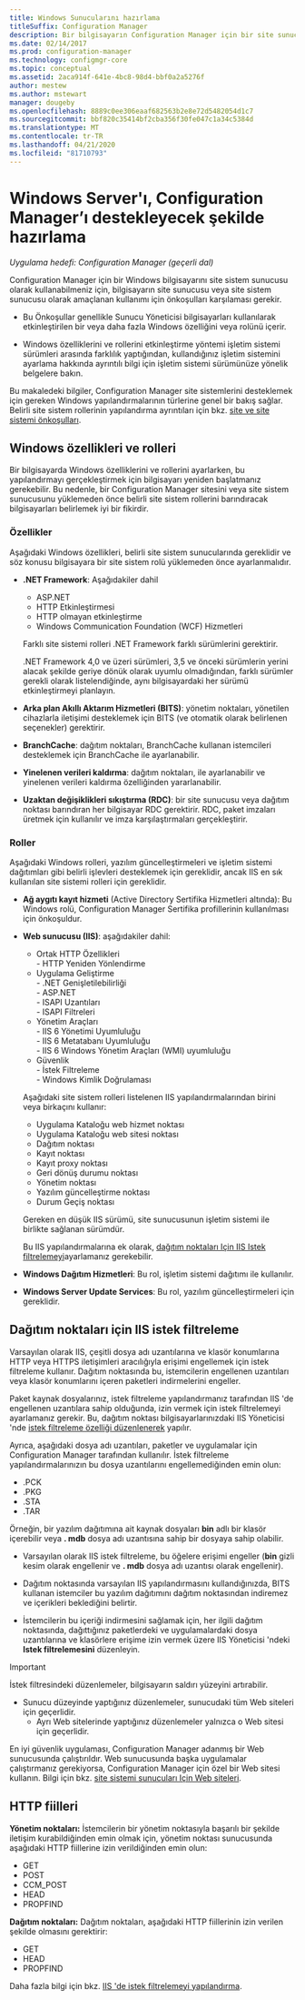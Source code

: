 ```yaml
---
title: Windows Sunucularını hazırlama
titleSuffix: Configuration Manager
description: Bir bilgisayarın Configuration Manager için bir site sunucusu veya site sistem sunucusu olarak kullanım önkoşullarını karşıladığından emin olun.
ms.date: 02/14/2017
ms.prod: configuration-manager
ms.technology: configmgr-core
ms.topic: conceptual
ms.assetid: 2aca914f-641e-4bc8-98d4-bbf0a2a5276f
author: mestew
ms.author: mstewart
manager: dougeby
ms.openlocfilehash: 8889c0ee306eaaf682563b2e8e72d5482054d1c7
ms.sourcegitcommit: bbf820c35414bf2cba356f30fe047c1a34c5384d
ms.translationtype: MT
ms.contentlocale: tr-TR
ms.lasthandoff: 04/21/2020
ms.locfileid: "81710793"
---
```

# <a name="prepare-windows-servers-to-support-configuration-manager"></a>Windows Server'ı, Configuration Manager’ı destekleyecek şekilde hazırlama

*Uygulama hedefi: Configuration Manager (geçerli dal)*

Configuration Manager için bir Windows bilgisayarını site sistem sunucusu olarak kullanabilmeniz için, bilgisayarın site sunucusu veya site sistem sunucusu olarak amaçlanan kullanımı için önkoşulları karşılaması gerekir.  

- Bu Önkoşullar genellikle Sunucu Yöneticisi bilgisayarları kullanılarak etkinleştirilen bir veya daha fazla Windows özelliğini veya rolünü içerir.  

- Windows özelliklerini ve rollerini etkinleştirme yöntemi işletim sistemi sürümleri arasında farklılık yaptığından, kullandığınız işletim sistemini ayarlama hakkında ayrıntılı bilgi için işletim sistemi sürümünüze yönelik belgelere bakın.  

Bu makaledeki bilgiler, Configuration Manager site sistemlerini desteklemek için gereken Windows yapılandırmalarının türlerine genel bir bakış sağlar. Belirli site sistem rollerinin yapılandırma ayrıntıları için bkz. [site ve site sistemi önkoşulları](../configs/site-and-site-system-prerequisites.md).

##  <a name="windows-features-and-roles"></a><a name="BKMK_WinFeatures"></a>Windows özellikleri ve rolleri  
Bir bilgisayarda Windows özelliklerini ve rollerini ayarlarken, bu yapılandırmayı gerçekleştirmek için bilgisayarı yeniden başlatmanız gerekebilir. Bu nedenle, bir Configuration Manager sitesini veya site sistem sunucusunu yüklemeden önce belirli site sistem rollerini barındıracak bilgisayarları belirlemek iyi bir fikirdir.

### <a name="features"></a>Özellikler  
Aşağıdaki Windows özellikleri, belirli site sistem sunucularında gereklidir ve söz konusu bilgisayara bir site sistem rolü yüklemeden önce ayarlanmalıdır.  

- **.NET Framework**: Aşağıdakiler dahil  

    - ASP.NET  
    - HTTP Etkinleştirmesi  
    - HTTP olmayan etkinleştirme  
    - Windows Communication Foundation (WCF) Hizmetleri  

    Farklı site sistemi rolleri .NET Framework farklı sürümlerini gerektirir.  

    .NET Framework 4,0 ve üzeri sürümleri, 3,5 ve önceki sürümlerin yerini alacak şekilde geriye dönük olarak uyumlu olmadığından, farklı sürümler gerekli olarak listelendiğinde, aynı bilgisayardaki her sürümü etkinleştirmeyi planlayın.  

- **Arka plan Akıllı Aktarım Hizmetleri (BITS)**: yönetim noktaları, yönetilen cihazlarla iletişimi desteklemek için BITS (ve otomatik olarak belirlenen seçenekler) gerektirir.  

- **BranchCache**: dağıtım noktaları, BranchCache kullanan istemcileri desteklemek için BranchCache ile ayarlanabilir.  

- **Yinelenen verileri kaldırma**: dağıtım noktaları, ile ayarlanabilir ve yinelenen verileri kaldırma özelliğinden yararlanabilir.  

- **Uzaktan değişiklikleri sıkıştırma (RDC)**: bir site sunucusu veya dağıtım noktası barındıran her bilgisayar RDC gerektirir. RDC, paket imzaları üretmek için kullanılır ve imza karşılaştırmaları gerçekleştirir.  

### <a name="roles"></a>Roller  
Aşağıdaki Windows rolleri, yazılım güncelleştirmeleri ve işletim sistemi dağıtımları gibi belirli işlevleri desteklemek için gereklidir, ancak IIS en sık kullanılan site sistemi rolleri için gereklidir.  

- **Ağ aygıtı kayıt hizmeti** (Active Directory Sertifika Hizmetleri altında): Bu Windows rolü, Configuration Manager Sertifika profillerinin kullanılması için önkoşuldur.  

- **Web sunucusu (IIS)**: aşağıdakiler dahil:  
    - Ortak HTTP Özellikleri  
          - HTTP Yeniden Yönlendirme  
    - Uygulama Geliştirme  
          - .NET Genişletilebilirliği  
          - ASP.NET  
          - ISAPI Uzantıları  
          - ISAPI Filtreleri  
    - Yönetim Araçları  
          - IIS 6 Yönetimi Uyumluluğu  
          - IIS 6 Metatabanı Uyumluluğu  
          - IIS 6 Windows Yönetim Araçları (WMI) uyumluluğu  
    - Güvenlik  
          - İstek Filtreleme  
          - Windows Kimlik Doğrulaması  

  Aşağıdaki site sistem rolleri listelenen IIS yapılandırmalarından birini veya birkaçını kullanır:  
  - Uygulama Kataloğu web hizmet noktası  
  - Uygulama Kataloğu web sitesi noktası  
  - Dağıtım noktası  
  - Kayıt noktası  
  - Kayıt proxy noktası  
  - Geri dönüş durumu noktası  
  - Yönetim noktası  
  - Yazılım güncelleştirme noktası  
  - Durum Geçiş noktası     

  Gereken en düşük IIS sürümü, site sunucusunun işletim sistemi ile birlikte sağlanan sürümdür.  

  Bu IIS yapılandırmalarına ek olarak, [dağıtım noktaları Için IIS Istek filtrelemeyi](#BKMK_IISFiltering)ayarlamanız gerekebilir.  

- **Windows Dağıtım Hizmetleri**: Bu rol, işletim sistemi dağıtımı ile kullanılır.  

- **Windows Server Update Services**: Bu rol, yazılım güncelleştirmeleri için gereklidir.  


##  <a name="iis-request-filtering-for-distribution-points"></a><a name="BKMK_IISFiltering"></a>Dağıtım noktaları için IIS istek filtreleme  
Varsayılan olarak IIS, çeşitli dosya adı uzantılarına ve klasör konumlarına HTTP veya HTTPS iletişimleri aracılığıyla erişimi engellemek için istek filtreleme kullanır. Dağıtım noktasında bu, istemcilerin engellenen uzantıları veya klasör konumlarını içeren paketleri indirmelerini engeller.  

Paket kaynak dosyalarınız, istek filtreleme yapılandırmanız tarafından IIS 'de engellenen uzantılara sahip olduğunda, izin vermek için istek filtrelemeyi ayarlamanız gerekir. Bu, dağıtım noktası bilgisayarlarınızdaki IIS Yöneticisi 'nde [istek filtreleme özelliği düzenlenerek](https://technet.microsoft.com/library/hh831621.aspx) yapılır.  

Ayrıca, aşağıdaki dosya adı uzantıları, paketler ve uygulamalar için Configuration Manager tarafından kullanılır. İstek filtreleme yapılandırmalarınızın bu dosya uzantılarını engellemediğinden emin olun:  

- .PCK  
- .PKG  
- .STA  
- .TAR  

Örneğin, bir yazılım dağıtımına ait kaynak dosyaları **bin** adlı bir klasör içerebilir veya **. mdb** dosya adı uzantısına sahip bir dosyaya sahip olabilir.  

- Varsayılan olarak IIS istek filtreleme, bu öğelere erişimi engeller (**bin** gizli kesim olarak engellenir ve **. mdb** dosya adı uzantısı olarak engellenir).  

- Dağıtım noktasında varsayılan IIS yapılandırmasını kullandığınızda, BITS kullanan istemciler bu yazılım dağıtımını dağıtım noktasından indiremez ve içerikleri beklediğini belirtir.  

- İstemcilerin bu içeriği indirmesini sağlamak için, her ilgili dağıtım noktasında, dağıttığınız paketlerdeki ve uygulamalardaki dosya uzantılarına ve klasörlere erişime izin vermek üzere IIS Yöneticisi 'ndeki **Istek filtrelemesini** düzenleyin.  

> [!IMPORTANT]  
> İstek filtresindeki düzenlemeler, bilgisayarın saldırı yüzeyini artırabilir.  
> 
> - Sunucu düzeyinde yaptığınız düzenlemeler, sunucudaki tüm Web siteleri için geçerlidir.   
>     - Ayrı Web sitelerinde yaptığınız düzenlemeler yalnızca o Web sitesi için geçerlidir.  
> 
> En iyi güvenlik uygulaması, Configuration Manager adanmış bir Web sunucusunda çalıştırıldır. Web sunucusunda başka uygulamalar çalıştırmanız gerekiyorsa, Configuration Manager için özel bir Web sitesi kullanın. Bilgi için bkz. [site sistemi sunucuları Için Web siteleri](websites-for-site-system-servers.md).  

## <a name="http-verbs"></a>HTTP fiilleri
**Yönetim noktaları:** İstemcilerin bir yönetim noktasıyla başarılı bir şekilde iletişim kurabildiğinden emin olmak için, yönetim noktası sunucusunda aşağıdaki HTTP fiillerine izin verildiğinden emin olun:  
- GET
- POST
- CCM_POST
- HEAD
- PROPFIND

**Dağıtım noktaları:** Dağıtım noktaları, aşağıdaki HTTP fiillerinin izin verilen şekilde olmasını gerektirir:
- GET
- HEAD
- PROPFIND

Daha fazla bilgi için bkz. [IIS 'de istek filtrelemeyi yapılandırma](https://technet.microsoft.com/library/hh831621.aspx#Verbs). 
